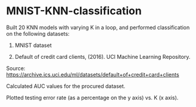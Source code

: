 # MNIST-KNN-classification

Built 20 KNN models with varying K in a loop, and performed classification on the following datasets:

1. MNIST dataset 

2. Default of credit card clients, (2016). UCI Machine Learning Repository.

Source: https://archive.ics.uci.edu/ml/datasets/default+of+credit+card+clients

Calculated AUC values for the procured dataset. 

Plotted testing error rate (as a percentage on the y axis) vs. K (x axis). 
